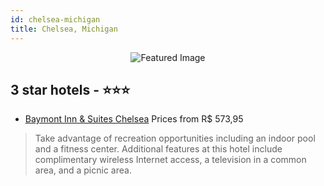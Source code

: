 ```yaml
---
id: chelsea-michigan
title: Chelsea, Michigan
---
```


<center><img src="https://i.travelapi.com/hotels/1000000/330000/327900/327826/336a856b_z.jpg" alt="Featured Image" /></center>


##  3 star hotels - ⭐️⭐️⭐️

-    [Baymont Inn & Suites Chelsea](https://us.hurb.com/hotels/chelsea/baymont-inn-suites-chelsea-JNP-JP886257?cmp=18055) Prices from R$ 573,95
   > Take advantage of recreation opportunities including an indoor pool and a fitness center. Additional features at this hotel include complimentary wireless Internet access, a television in a common area, and a picnic area.
